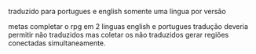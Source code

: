 traduzido para portugues e english
somente uma lingua por versão

metas 
  completar o rpg
  em 2 linguas english e portugues
  tradução deveria permitir não traduzidos mas coletar os não traduzidos
  gerar regiões conectadas simultaneamente.


